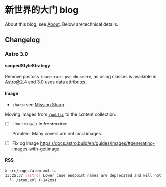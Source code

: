 # 新世界的大门 blog

About this blog, see [About](https://blog.xinshijiededa.men/about/). Below are technical details.

## Changelog

### Astro 3.0

#### scopedStyleStrategy

Remove postcss `inaccurate-pseudo-where`, as using classes is available in Astro@2.4 and 3.0 uses data attributes.

#### Image

- `sharp`: see [Missing Sharp](https://docs.astro.build/en/reference/errors/missing-sharp/).

Moving images from [`/public`](/public/) to the content collection.

- [ ] Use `image()` in frontmatter

  Problem: Many covers are not local images.

- [ ] Fix og image
      https://docs.astro.build/en/guides/images/#generating-images-with-getimage

#### RSS

```sh
λ src/pages/atom.xml.ts
13:25:37 [astro] Lower case endpoint names are deprecated and will not be supported in Astro 4.0. Rename the endpoint get to GET.
  └─ /atom.xml (+142ms)
```
